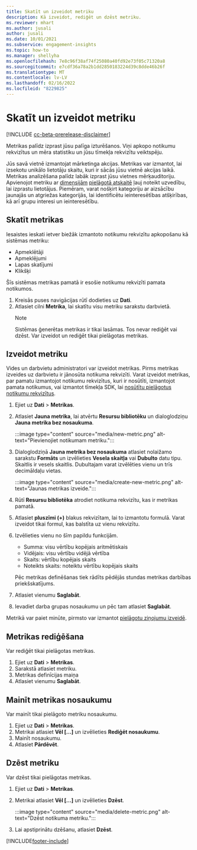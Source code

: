 ```yaml
---
title: Skatīt un izveidot metriku
description: Kā izveidot, rediģēt un dzēst metriku.
ms.reviewer: mhart
ms.author: jusali
author: jusali
ms.date: 10/01/2021
ms.subservice: engagement-insights
ms.topic: how-to
ms.manager: shellyha
ms.openlocfilehash: 7e8c96f38af74f25080a40fd92e73f05c71320a8
ms.sourcegitcommit: e7cdf36a78a2b1dd2850183224d39c8dde46b26f
ms.translationtype: MT
ms.contentlocale: lv-LV
ms.lasthandoff: 02/16/2022
ms.locfileid: "8229825"
---
```

# <a name="view-and-create-metrics"></a>Skatīt un izveidot metriku

[!INCLUDE [cc-beta-prerelease-disclaimer](includes/cc-beta-prerelease-disclaimer.md)]

Metrikas palīdz izprast jūsu palīga izturēšanos. Viņi apkopo notikumu rekvizītus un mēra statistiku un jūsu tīmekļa rekvizītu veiktspēju.  

Jūs savā vietnē izmantojat mārketinga akcijas. Metrikas var izmantot, lai izsekotu unikālo lietotāju skaitu, kuri ir sācās jūsu vietnē akcijas laikā. Metrikas analizēšana palīdz labāk izprast jūsu vietnes mērķauditoriju. Apvienojot metriku ar [dimensijām](dimensions.md) [pielāgotā atskaitē](custom-reports.md) ļauj noteikt uzvedību, lai izprastu lietotājus. Piemēram, varat nošķirt kategoriju ar aizsācību jaunajās un atgriežas kategorijās, lai identificētu ieinteresētības atšķirības, kā arī grupu interesi un ieinteresētību.

## <a name="view-metrics"></a>Skatīt metrikas

Iesaistes ieskati ietver biežāk izmantoto notikumu rekvizītu apkopošanu kā sistēmas metriku: 

- Apmeklētāji
- Apmeklējumi
- Lapas skatījumi
- Klikšķi

Šīs sistēmas metrikas pamatā ir esošie notikumu rekvizīti pamata notikumos.

1. Kreisās puses navigācijas rūtī dodieties uz **Dati**. 
1. Atlasiet cilni **Metrika**, lai skatītu visu metriku sarakstu darbvietā. 
   > [!NOTE]
   > Sistēmas ģenerētas metrikas ir tikai lasāmas. Tos nevar rediģēt vai dzēst. Var izveidot un rediģēt tikai pielāgotas metrikas.

## <a name="create-a-metric"></a>Izveidot metriku

Vides un darbvietu administratori var izveidot metrikas. Pirms metrikas izveides uz darbvietu ir jānosūta notikuma rekvizīti. Varat izveidot metrikas, par pamatu izmantojot notikumu rekvizītus, kuri ir nosūtīti, izmantojot pamata notikumus, vai izmantot tīmekļa SDK, lai [nosūtītu pielāgotus notikumu rekvizītus](advanced-SDK-implementation.md).

1. Ejiet uz **Dati** > **Metrikas**.
1. Atlasiet **Jauna metrika**, lai atvērtu **Resursu bibliotēku** un dialoglodziņu **Jauna metrika bez nosaukuma**.

   :::image type="content" source="media/new-metric.png" alt-text="Pievienojiet notikumam metriku.":::

1. Dialoglodziņā **Jauna metrika bez nosaukuma** atlasiet nolaižamo sarakstu **Formāts** un izvēlieties **Vesela skaitļa** vai **Dubulto** datu tipu. Skaitlis ir vesels skaitlis. Dubultajam varat izvēlēties vienu un trīs decimāldaļu vietas.

   :::image type="content" source="media/create-new-metric.png" alt-text="Jaunas metrikas izveide.":::
   
5. Rūtī **Resursu bibliotēka** atrodiet notikuma rekvizītu, kas ir metrikas pamatā.
6. Atlasiet **pluszīmi (+)** blakus rekvizītam, lai to izmantotu formulā. Varat izveidot tikai formul, kas balstīta uz vienu rekvizītu. 
7. Izvēlieties vienu no šīm papildu funkcijām. 

   - Summa: visu vērtību kopējais aritmētiskais 
   - Vidējais: visu vērtību vidējā vērtība
   - Skaits: vērtību kopējais skaits
   - Noteikts skaits: noteiktu vērtību kopējais skaits

   Pēc metrikas definēšanas tiek rādīts pēdējās stundas metrikas darbības priekšskatījums.

1. Atlasiet vienumu **Saglabāt**. 
1. Ievadiet darba grupas nosaukumu un pēc tam atlasiet **Saglabāt**.

Metrikā var paiet minūte, pirmsto var izmantot [pielāgotu ziņojumu izveidē](custom-reports.md).

## <a name="edit-a-metric"></a>Metrikas rediģēšana

Var rediģēt tikai pielāgotas metrikas.

1. Ejiet uz **Dati** > **Metrikas**.
1. Sarakstā atlasiet metriku.
1. Metrikas definīcijas maiņa
1. Atlasiet vienumu **Saglabāt**.

## <a name="change-the-name-of-a-metric"></a>Mainīt metrikas nosaukumu

Var mainīt tikai pielāgoto metriku nosaukumu.

1. Ejiet uz **Dati** > **Metrikas**.
1. Metrikai atlasiet **Vēl [...]** un izvēlieties **Rediģēt nosaukumu**.
1. Mainīt nosaukumu. 
1. Atlasiet **Pārdēvēt**.

## <a name="delete-a-metric"></a>Dzēst metriku

Var dzēst tikai pielāgotas metrikas.

1. Ejiet uz **Dati** > **Metrikas**.
1. Metrikai atlasiet **Vēl [...]** un izvēlieties **Dzēst**.

   :::image type="content" source="media/delete-metric.png" alt-text="Dzēst notikuma metriku.":::

1. Lai apstiprinātu dzēšanu, atlasiet **Dzēst**.



[!INCLUDE[footer-include](../includes/footer-banner.md)]
